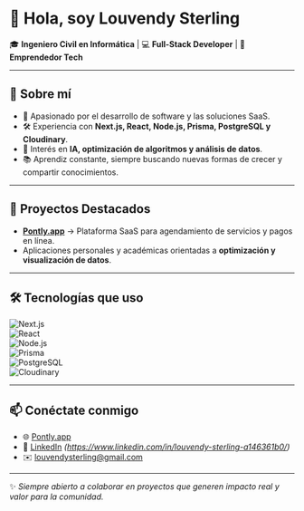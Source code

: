 # 👋 Hola, soy Louvendy Sterling  

🎓 **Ingeniero Civil en Informática** | 💻 **Full-Stack Developer** | 🚀 **Emprendedor Tech**  

---

## 🌟 Sobre mí
- 📌 Apasionado por el desarrollo de software y las soluciones SaaS.  
- 🛠️ Experiencia con **Next.js, React, Node.js, Prisma, PostgreSQL y Cloudinary**.  
- 🤖 Interés en **IA, optimización de algoritmos y análisis de datos**.  
- 📚 Aprendiz constante, siempre buscando nuevas formas de crecer y compartir conocimientos.  

---

## 🚀 Proyectos Destacados
- **[Pontly.app](https://pontly.app)** → Plataforma SaaS para agendamiento de servicios y pagos en línea.  
- Aplicaciones personales y académicas orientadas a **optimización y visualización de datos**.  

---

## 🛠️ Tecnologías que uso
![Next.js](https://img.shields.io/badge/Next.js-black?logo=next.js&logoColor=white)  
![React](https://img.shields.io/badge/React-20232A?logo=react&logoColor=61DAFB)  
![Node.js](https://img.shields.io/badge/Node.js-43853D?logo=node.js&logoColor=white)  
![Prisma](https://img.shields.io/badge/Prisma-2D3748?logo=prisma&logoColor=white)  
![PostgreSQL](https://img.shields.io/badge/PostgreSQL-316192?logo=postgresql&logoColor=white)  
![Cloudinary](https://img.shields.io/badge/Cloudinary-3448C5?logo=cloudinary&logoColor=white)  

---

## 📫 Conéctate conmigo
- 🌐 [Pontly.app](https://pontly.app)  
- 💼 [LinkedIn]([https://www.linkedin.com](https://www.linkedin.com/in/louvendy-sterling-a146361b0/)) *(https://www.linkedin.com/in/louvendy-sterling-a146361b0/)*  
- ✉️ louvendysterling@gmail.com

---

✨ *Siempre abierto a colaborar en proyectos que generen impacto real y valor para la comunidad.*
